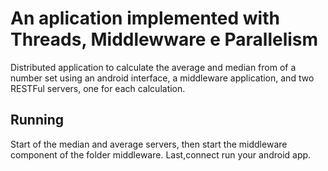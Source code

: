 # An aplication implemented with Threads, Middlewware e Parallelism

Distributed application to calculate the average and median from of a number set using an android interface, a middleware application, and two RESTFul servers, one for each calculation.

## Running
Start of the median and average servers, then start the middleware component of the folder middleware. Last,connect run your android app.
